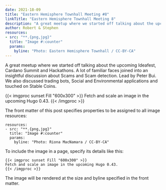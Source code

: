 ```yaml
---
date: 2021-18-09
title: "Eastern Hemisphere Townhall Meeting #8"
linkTitle: "Eastern Hemisphere Townhall Meeting 8"
description: "A great meetup where we started off talking about the upcoming Ideafest, Cardano Summit and Hackathons."
author: Robert & Stephen
resources:
- src: "**.{png,jpg}"
  title: "Image #:counter"
  params:
    byline: "Photo: Eastern Hemisphere Townhall / CC-BY-CA"
---
```


A great meetup where we started off talking about the upcoming Ideafest, Cardano Summit and Hackathons. A lot of familiar faces joined into an insightful discussion about Scams and Scam detection. Lead by Peter Bui. We also discussed trading bots, Social and Environmental applications and touched on Stable Coins.

{{< imgproc sunset Fill "600x300" >}}
Fetch and scale an image in the upcoming Hugo 0.43.
{{< /imgproc >}}

The front matter of this post specifies properties to be assigned to all image resources:

```
resources:
- src: "**.{png,jpg}"
  title: "Image #:counter"
  params:
    byline: "Photo: Riona MacNamara / CC-BY-CA"
```

To include the image in a page, specify its details like this:

```
{{< imgproc sunset Fill "600x300" >}}
Fetch and scale an image in the upcoming Hugo 0.43.
{{< /imgproc >}}
```

The image will be rendered at the size and byline specified in the front matter.


